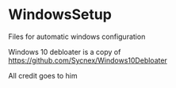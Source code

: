 # WindowsSetup
Files for automatic windows configuration

Windows 10 debloater is a copy of
https://github.com/Sycnex/Windows10Debloater

All credit goes to him